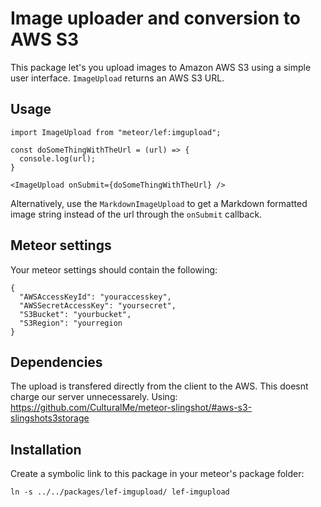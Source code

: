 # Image uploader and conversion to AWS S3

This package let's you upload images to Amazon AWS S3 using a simple user interface. `ImageUpload` returns an AWS S3 URL.

## Usage

```JSX
import ImageUpload from "meteor/lef:imgupload";

const doSomeThingWithTheUrl = (url) => {
  console.log(url);
}

<ImageUpload onSubmit={doSomeThingWithTheUrl} />
```

Alternatively, use the `MarkdownImageUpload` to get a Markdown formatted image string instead of the url through the `onSubmit` callback.


## Meteor settings

Your meteor settings should contain the following:

```
{
  "AWSAccessKeyId": "youraccesskey",
  "AWSSecretAccessKey": "yoursecret",
  "S3Bucket": "yourbucket",
  "S3Region": "yourregion
}
```

## Dependencies

The upload is transfered directly from the client to the AWS. This doesnt charge our server unnecessarely. Using: https://github.com/CulturalMe/meteor-slingshot/#aws-s3-slingshots3storage

## Installation

Create a symbolic link to this package in your meteor's package folder:

`ln -s ../../packages/lef-imgupload/ lef-imgupload`
